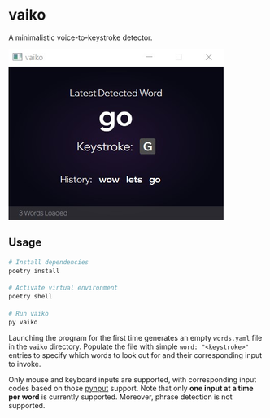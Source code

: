 # vaiko

A minimalistic voice-to-keystroke detector.

![Sample Image](docs/sample.jpg)

## Usage

```powershell
# Install dependencies
poetry install

# Activate virtual environment
poetry shell

# Run vaiko
py vaiko
```

Launching the program for the first time generates an empty `words.yaml` file in the `vaiko` directory. Populate the file with simple `word: "<keystroke>"` entries to specify which words to look out for and their corresponding input to invoke. 

Only mouse and keyboard inputs are supported, with corresponding input codes based on those [pynput](https://pypi.org/project/pynput/) support. Note that only **one input at a time per word** is currently supported. Moreover, phrase detection is not supported.